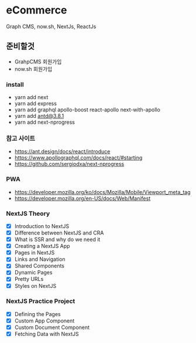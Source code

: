 # eCommerce
Graph CMS, now.sh, NextJs, ReactJs

## 준비할것
- GrahpCMS 회원가입
- now.sh 회원가입

### install
- yarn add next
- yarn add express
- yarn add graphql apollo-boost react-apollo next-with-apollo
- yarn add antd@3.8.1
- yarn add next-nprogress

### 참고 사이트
- https://ant.design/docs/react/introduce
- https://www.apollographql.com/docs/react/#starting
- https://github.com/sergiodxa/next-nprogress


### PWA
- https://developer.mozilla.org/ko/docs/Mozilla/Mobile/Viewport_meta_tag
- https://developer.mozilla.org/en-US/docs/Web/Manifest

### NextJS Theory
 
 - [x] Introduction to NextJS
 - [x] Difference between NextJS and CRA
 - [x] What is SSR and why do we need it
 - [x] Creating a NextJS App
 - [x] Pages in NextJS
 - [x] Links and Navigation
 - [x] Shared Components
 - [x] Dynamic Pages
 - [x] Pretty URLs
 - [x] Styles on NextJS

### NextJS Practice Project
- [x] Defining the Pages
- [x] Custom App Component
- [x] Custom Document Component
- [x] Fetching Data with NextJS